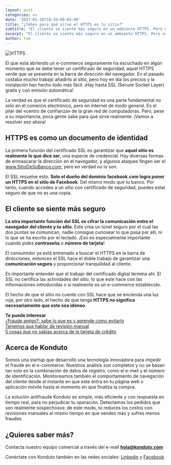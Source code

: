 ```yaml
---
layout: post
categories: es
date: '2017-01-30T10:39:00-03:00'
title: "¿Sabes para qué sirve el HTTPS en tu sitio?"
subtitle: "El cliente se siente más seguro en un ambiente HTTPS. Pero eso no significa que esté realmente seguro"
excerpt: "El cliente se siente más seguro en un ambiente HTTPS. Pero eso no significa que esté realmente seguro"
author: tom
---
```


![HTTPS](/images/151023-https-executivo.jpg)

El que está abriendo un e-commerce seguramente ha escuchado en algún momento que se debe tener un certificado de seguridad, aquel HTTPS verde que se presenta en la barra de dirección del navegador. En el pasado costaba mucho trabajo añadirlo al sitio, pero hoy en día los precios y la instalación han hecho todo más fácil. ¡Hay hasta SSL (Secure Socket Layer) gratis y con emisión automática!

La verdad es que el certificado de seguridad es una parte fundamental no solo en el comercio electrónico, pero en internet de modo general. Es el pilar del «centro de confianza» de la gran red de computadoras. Pero, pese a su importancia, poca gente sabe para qué sirve realmente. ¡Vamos a resolver eso ahora!

## HTTPS es como un documento de identidad

La primera función del certificado SSL es garantizar que **aquel sitio es realmente lo que dice ser**, una especie de credencial. Hay diversas formas de enmascarar la dirección en el navegador, y algunos ataques fingen ser el www.SitioDeSuBanco.com, pero en verdad no lo son.

El SSL resuelve esto. **Solo el dueño del dominio facebook.com logra poner un HTTPS en el sitio de Facebook**. Del mismo modo que tu banco. Por tanto, cuando accedes a un sitio con certificado de seguridad, puedes estar seguro de que no es una copia.

## El cliente se siente más seguro

**La otra importante función del SSL es cifrar la comunicación entre el navegador del cliente y tu sitio**. Este crea un túnel seguro por el cual las dos puntas se comunican, nadie consigue curiosear lo que pasa por allí, ni lo que se ha escrito por el teclado. ¡Eso es especialmente importante cuando pides **contraseña** o **número de tarjeta**!

El consumidor ya está entrenado a buscar el HTTPS en la barra de direcciones, entonces el SSL hace el doble trabajo de garantizar una **comunicación segura** y proporcionar tranquilidad al cliente.

Es importante entender que el trabajo del certificado digital termina ahí. El SSL no certifica las actividades del sitio, lo que este hace con las informaciones introducidas o si realmente es un e-commerce establecido.

El hecho de que el sitio no cuente con SSL hace que se encienda una luz roja, por otro lado, el hecho de que tenga **HTTPS no significa necesariamente que este sea idóneo**.

**Te puede interesar**  
[¿Fraude amigo?: sabe lo que es y aprende como evitarlo](https://blog.konduto.com/es/2016/05/que-es-un-fraude-amigo/?utm_source=konduto&utm_medium=blog-es&utm_campaign=conteudo)  
[Tenemos que hablar de revisión manual](https://blog.konduto.com/es/2016/08/tenemos-que-hablar-de-revision-manual/?utm_source=konduto&utm_medium=blog-es&utm_campaign=conteudo)  
[
5 cosas que no sabías acerca de la tarjeta de crédito](https://blog.konduto.com/es/2016/04/cosas-que-no-sabias-acerca-de-tarjeta-de-credito/?utm_source=konduto&utm_medium=blog-es&utm_campaign=conteudo)

## Acerca de Konduto

Somos una startup que desarrolló una tecnología innovadora para impedir el fraude en el e-commerce. Nuestros análisis son completos y no se basan tan solo en la combinación de datos de registro, como el e-mail y el número de identificación. Monitoreamos también el comportamiento de navegación del cliente desde el instante en que este entra en tu página web o aplicación móvile hasta el momento en que finaliza la compra.

La solución antifraude Konduto es simple, más eficiente y con respuesta en tiempo real, para no perjudicar tu operación. Detectamos los pedidos que son realmente sospechosos: de este modo, tú reduces los costos con revisiones manuales al mismo tiempo en que vendes más y sufres menos fraudes.

## ¿Quieres saber más?

Contacta nuestro equipo comercial a través del e-mail **hola@konduto.com**

Conéctate con Konduto también en las redes sociales: [Linkedin](https://www.linkedin.com/company/konduto) y [Facebook](https://www.facebook.com/konduto)  